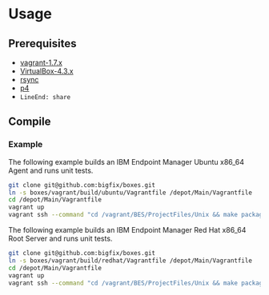 # Usage
## Prerequisites
- [vagrant-1.7.x](http://www.vagrantup.com/downloads.html)
- [VirtualBox-4.3.x](https://www.virtualbox.org/wiki/Downloads)
- [rsync](https://rsync.samba.org/download.html)
- [p4](http://www.perforce.com/downloads)
 - `LineEnd: share`

## Compile
### Example
The following example builds an IBM Endpoint Manager Ubuntu x86_64 Agent and runs unit tests.

```bash
git clone git@github.com:bigfix/boxes.git
ln -s boxes/vagrant/build/ubuntu/Vagrantfile /depot/Main/Vagrantfile
cd /depot/Main/Vagrantfile
vagrant up
vagrant ssh --command "cd /vagrant/BES/ProjectFiles/Unix && make package && make unittests"
```

The following example builds an IBM Endpoint Manager Red Hat x86_64 Root Server and runs unit tests.

```bash
git clone git@github.com:bigfix/boxes.git
ln -s boxes/vagrant/build/redhat/Vagrantfile /depot/Main/Vagrantfile
cd /depot/Main/Vagrantfile
vagrant up
vagrant ssh --command "cd /vagrant/BES/ProjectFiles/Unix && make package_server && make unittests"
```
